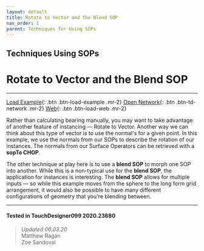 ```yaml
---
layout: default
title: Rotate to Vector and the Blend SOP
nav_order: 1
parent: Techniques for Using SOPs
---
```


## Techniques Using SOPs
# Rotate to Vector and the Blend SOP

*****

[Load Example](?actionable=1&action=load_tox&remotePath=){: .btn .btn-load-example .mr-2}
[Open Network](?actionable=1&action=open_floating_network){: .btn .btn-td-network .mr-2}
[Web](?actionable=1&action=open_in_browser){: .btn .btn-load-web .mr-2}

Rather than calculating bearing manually, you may want to take advantage of another feature of instancing — Rotate to Vector. Another way we can think about this type of vector is to use the normal's for a given point.
In this example, we use the normals from our SOPs to describe the rotation of our instances. The normals from our Surface Operators can be retrieved with a **sopTo CHOP**.

The other technique at play here is to use a **blend SOP** to morph one SOP into another. While this is a non-typical use for the **blend SOP**, the application for instances is interesting. The **blend SOP** allows for multiple inputs — so while this example moves from the sphere to the long form grid arrangement, it would also be possible to have many different configurations of geometry that you're blending between. 

---

#### Tested in TouchDesigner099 2020.23680 
>*Updated 06.03.20*  
Matthew Ragan  
Zoe Sandoval  